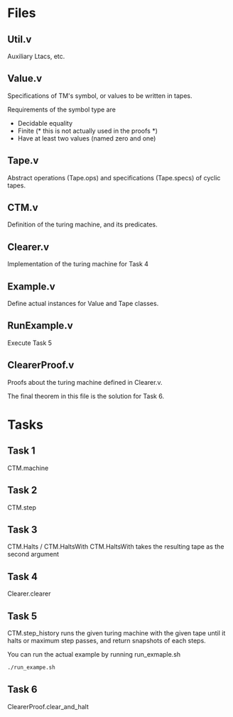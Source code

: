 # Files
## Util.v
Auxiliary Ltacs, etc.

## Value.v
Specifications of TM's symbol, or values to be written in tapes.

Requirements of the symbol type are
* Decidable equality
* Finite (* this is not actually used in the proofs *)
* Have at least two values (named zero and one)

## Tape.v
Abstract operations (Tape.ops) and specifications (Tape.specs) of cyclic tapes.

## CTM.v
Definition of the turing machine, and its predicates.

## Clearer.v
Implementation of the turing machine for Task 4

## Example.v
Define actual instances for Value and Tape classes.

## RunExample.v
Execute Task 5

## ClearerProof.v
Proofs about the turing machine defined in Clearer.v.

The final theorem in this file is the solution for Task 6.



# Tasks
## Task 1
CTM.machine

## Task 2
CTM.step

## Task 3
CTM.Halts / CTM.HaltsWith
CTM.HaltsWith takes the resulting tape as the second argument

## Task 4
Clearer.clearer

## Task 5
CTM.step_history runs the given turing machine with the given tape until it halts or maximum step passes, and return snapshots of each steps.

You can run the actual example by running run_exmaple.sh
``` sh
./run_exampe.sh
```

## Task 6
ClearerProof.clear_and_halt 


